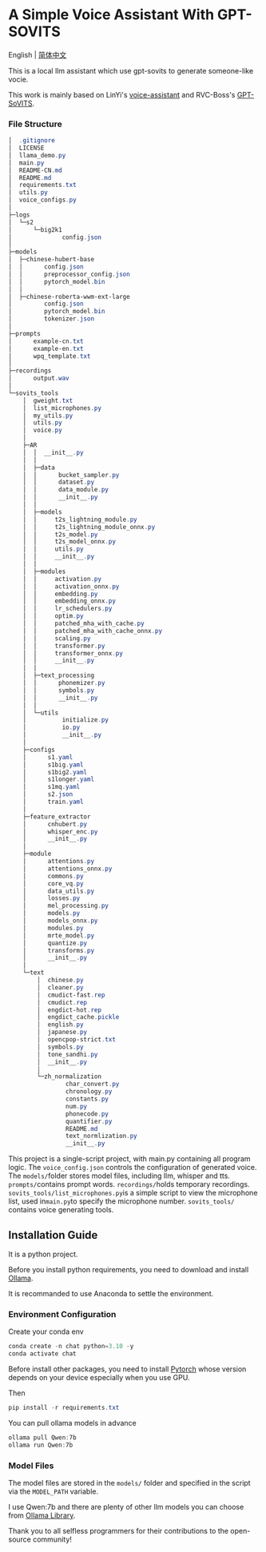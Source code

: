 # A Simple Voice Assistant With GPT-SOVITS

English | [简体中文](README-CN.md)

This is a local llm assistant which use gpt-sovits to generate someone-like vocie.

This work is mainly based on LinYi's [voice-assistant](https://github.com/linyiLYi/voice-assistant) and RVC-Boss's [GPT-SoVITS](https://github.com/RVC-Boss/GPT-SoVITS).

### File Structure

```powershell
│  .gitignore
│  LICENSE
│  llama_demo.py
│  main.py
│  README-CN.md
│  README.md
│  requirements.txt
│  utils.py
│  voice_configs.py
│
├─logs
│  └─s2
│      └─big2k1
│              config.json
│
├─models
│  ├─chinese-hubert-base
│  │      config.json
│  │      preprocessor_config.json
│  │      pytorch_model.bin
│  │
│  ├─chinese-roberta-wwm-ext-large
│         config.json
│         pytorch_model.bin
│         tokenizer.json
│
├─prompts
│      example-cn.txt
│      example-en.txt
│      wpq_template.txt
│
├─recordings
│      output.wav
│
└─sovits_tools
    │  gweight.txt
    │  list_microphones.py
    │  my_utils.py
    │  utils.py
    │  voice.py
    │
    ├─AR
    │  │  __init__.py
    │  │
    │  ├─data
    │  │      bucket_sampler.py
    │  │      dataset.py
    │  │      data_module.py
    │  │      __init__.py
    │  │
    │  ├─models
    │  │     t2s_lightning_module.py
    │  │     t2s_lightning_module_onnx.py
    │  │     t2s_model.py
    │  │     t2s_model_onnx.py
    │  │     utils.py
    │  │     __init__.py
    │  │
    │  ├─modules
    │  │     activation.py
    │  │     activation_onnx.py
    │  │     embedding.py
    │  │     embedding_onnx.py
    │  │     lr_schedulers.py
    │  │     optim.py
    │  │     patched_mha_with_cache.py
    │  │     patched_mha_with_cache_onnx.py
    │  │     scaling.py
    │  │     transformer.py
    │  │     transformer_onnx.py
    │  │     __init__.py
    │  │
    │  ├─text_processing
    │  │      phonemizer.py
    │  │      symbols.py
    │  │      __init__.py
    │  │
    │  └─utils
    │          initialize.py
    │          io.py
    │          __init__.py
    │
    ├─configs
    │      s1.yaml
    │      s1big.yaml
    │      s1big2.yaml
    │      s1longer.yaml
    │      s1mq.yaml
    │      s2.json
    │      train.yaml
    │
    ├─feature_extractor
    │      cnhubert.py
    │      whisper_enc.py
    │      __init__.py
    │
    ├─module
    │      attentions.py
    │      attentions_onnx.py
    │      commons.py
    │      core_vq.py
    │      data_utils.py
    │      losses.py
    │      mel_processing.py
    │      models.py
    │      models_onnx.py
    │      modules.py
    │      mrte_model.py
    │      quantize.py
    │      transforms.py
    │      __init__.py
    │
    └─text
        │  chinese.py
        │  cleaner.py
        │  cmudict-fast.rep
        │  cmudict.rep
        │  engdict-hot.rep
        │  engdict_cache.pickle
        │  english.py
        │  japanese.py
        │  opencpop-strict.txt
        │  symbols.py
        │  tone_sandhi.py
        │  __init__.py
        │
        └─zh_normalization
                char_convert.py
                chronology.py
                constants.py
                num.py
                phonecode.py
                quantifier.py
                README.md
                text_normlization.py
                __init__.py
```

This project is a single-script project, with main.py containing all program logic. The `voice_config.json` controls the configuration of generated voice. The `models/`folder stores model files, including llm, whisper and tts. `prompts/`contains prompt words. `recordings/`holds temporary recordings. `sovits_tools/list_microphones.py`is a simple script to view the microphone list, used in`main.py`to specify the microphone number. `sovits_tools/` contains voice generating tools.

## Installation Guide

It is a python project.

Before you install python requirements, you need to download and install [Ollama](https://ollama.com/download).

It is recommanded to use Anaconda to settle the environment.

### Environment Configuration

Create your conda env

```powershell
conda create -n chat python=3.10 -y
conda activate chat
```

Before install other packages, you need to install [Pytorch](https://pytorch.org/get-started/locally/) whose version depends on your device especially when you use GPU.

Then

```powershell
pip install -r requirements.txt
```

You can pull ollama models in advance

```powershell
ollama pull Qwen:7b
ollama run Qwen:7b
```

### Model Files

The model files are stored in the `models/` folder and specified in the script via the `MODEL_PATH` variable.

I use Qwen:7b and there are plenty of other llm models you can choose from [Ollama Library](https://ollama.com/library).

Thank you to all selfless programmers for their contributions to the open-source community!
